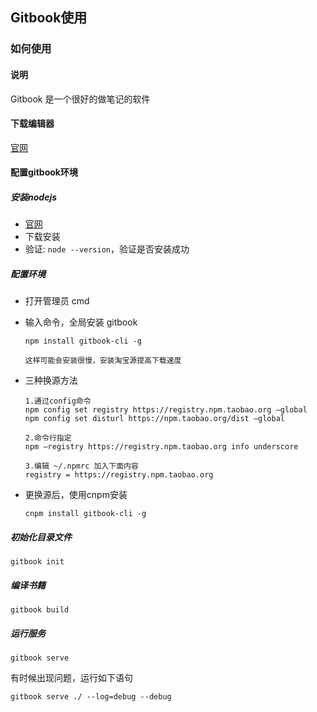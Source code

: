 ## Gitbook使用

### 如何使用

#### **说明**

Gitbook 是一个很好的做笔记的软件

#### **下载编辑器**

[官网](https://legacy.gitbook.com/editor)

#### **配置gitbook环境**

##### **安装nodejs**

- [官网](https://nodejs.org/en/)
- 下载安装
- 验证: `node --version`，验证是否安装成功

##### **配置环境**

- 打开管理员 cmd

- 输入命令，全局安装 gitbook

  ```
  npm install gitbook-cli -g
  
  这样可能会安装很慢，安装淘宝源提高下载速度
  ```

- 三种换源方法

  ```
  1.通过config命令
  npm config set registry https://registry.npm.taobao.org –global 
  npm config set disturl https://npm.taobao.org/dist –global
  
  2.命令行指定
  npm –registry https://registry.npm.taobao.org info underscore
  
  3.编辑 ~/.npmrc 加入下面内容
  registry = https://registry.npm.taobao.org
  ```

- 更换源后，使用cnpm安装

  ```
  cnpm install gitbook-cli -g
  ```

##### **初始化目录文件**

```
gitbook init
```

##### **编译书籍**

```
gitbook build
```

##### **运行服务**

```
gitbook serve
```

有时候出现问题，运行如下语句

```
gitbook serve ./ --log=debug --debug
```

